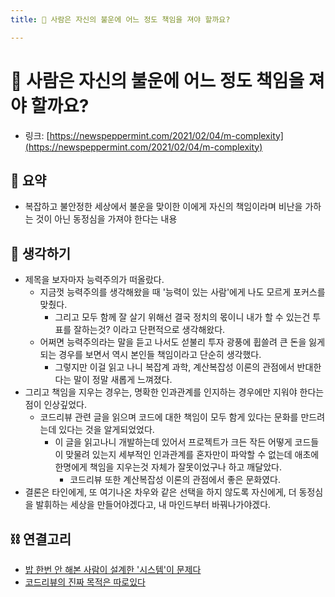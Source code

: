 ```yaml
---
title: 📰 사람은 자신의 불운에 어느 정도 책임을 져야 할까요?

---
```

# 📰 사람은 자신의 불운에 어느 정도 책임을 져야 할까요?

- 링크: [https://newspeppermint.com/2021/02/04/m-complexity](https://newspeppermint.com/2021/02/04/m-complexity)

## 📝 요약 
- 복잡하고 불안정한 세상에서 불운을 맞이한 이에게 자신의 책임이라며 비난을 가하는 것이 아닌 동정심을 가져야 한다는 내용

## 🤔 생각하기 
- 제목을 보자마자 능력주의가 떠올랐다.  
  - 지금껏 능력주의를 생각해왔을 때 '능력이 있는 사람'에게 나도 모르게 포커스를 맞췄다.  
    - 그리고 모두 함께 잘 살기 위해선 결국 정치의 몫이니 내가 할 수 있는건 투표를 잘하는것? 이라고 단편적으로 생각해왔다.  
  - 어쩌면 능력주의라는 말을 듣고 나서도 섣불리 투자 광풍에 휩쓸려 큰 돈을 잃게 되는 경우를 보면서 역시 본인들 책임이라고 단순히 생각했다.  
    - 그렇지만 이걸 읽고 나니 복잡계 과학, 계산복잡성 이론의 관점에서 반대한다는 말이 정말 새롭게 느껴졌다.  
- 그리고 책임을 지우는 경우는, 명확한 인과관계를 인지하는 경우에만 지워야 한다는 점이 인상깊었다.  
  - 코드리뷰 관련 글을 읽으며 코드에 대한 책임이 모두 함게 있다는 문화를 만드려는데 있다는 것을 알게되었었다. 
    - 이 글을 읽고나니 개발하는데 있어서 프로젝트가 크든 작든 어떻게 코드들이 맞물려 있는지 세부적인 인과관계를 혼자만이 파악할 수 없는데 애초에 한명에게 책임을 지우는것 자체가 잘못이었구나 하고 깨달았다.  
      - 코드리뷰 또한 계산복잡성 이론의 관점에서 좋은 문화였다.  
- 결론은 타인에게, 또 여기나온 차우와 같은 선택을 하지 않도록 자신에게, 더 동정심을 발휘하는 세상을 만들어야겠다고, 내 마인드부터 바꿔나가야겠다.   


## ⛓ 연결고리
- [밥 한번 안 해본 사람이 설계한 '시스템'이 문제다](../Life/who-cares.md)
- [코드리뷰의 진짜 목적은 따로있다](../Dev/important-purpose-of-codereview.md)